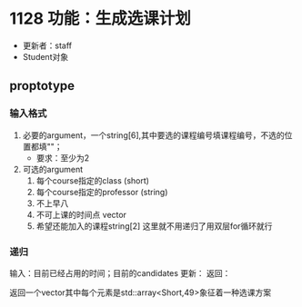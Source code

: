 # 1128 功能：生成选课计划

- 更新者：staff
- Student对象

## proptotype

### 输入格式

1. 必要的argument，一个string[6],其中要选的课程编号填课程编号，不选的位置都填""；
   - 要求：至少为2
2. 可选的argument
    1. 每个course指定的class (short)
   2. 每个course指定的professor (string)
   3. 不上早八
   4. 不可上课的时间点 vector<int>
   5. 希望还能加入的课程string[2]
      这里就不用递归了用双层for循环就行

### 递归

输入：目前已经占用的时间；目前的candidates
更新：
返回：

返回一个vector其中每个元素是std::array<Short,49>象征着一种选课方案

